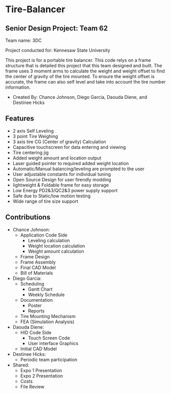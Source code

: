 # Tire-Balancer

## Senior Design Project: Team 62
 Team name: 3DC
 
 Project conducted for: Kennesaw State University
 
This project is for a portable tire balancer. This code relys on a frame structure that is detailed this project that this team designed and built.
The frame uses 3 moment arms to calculate the weight and weight offset to find the center of gravity of the tire mounted.
To ensure the weight offset is accurate, the frame can also self level and take into account the tire number information.

 - Created By: Chance Johnson, Diego Garcia, Daouda Diene, and Destinee Hicks
 
## Features
 - 2 axis Self Leveling
 - 3 point Tire Weighing
 - 3 axis tire CG (Center of gravity) Calculation
 - Capacitive touchscreen for data entering and viewing
 - Tire centering jig
 - Added weight amount and location output
 - Laser guided pointer to required added weight location
 - Automatic/Manual balancing/leveling are prompted to the user
 - User adjustable constants for individual tuning
 - Open Source Design for user firendly modding
 - lightweight & Foldable frame for easy storage
 - Low Energy PD2&3/QC2&3 power supply support
 - Safe due to Static/low motion testing
 - Wide range of tire size support

## Contributions
- Chance Johnson:
  - Application Code Side
    - Leveling calculation
    - Weight location calculation
    - Weight amount calculation
  - Frame Design
  - Frame Assembly
  - Final CAD Model
  - Bill of Materials
- Diego Garcia:
  - Scheduling
    - Gantt Chart
    - Weekly Schedule
  - Documentation
    - Poster
    - Reports
  - Tire Mounting Mechanism
  - FEA (Simulation Analysis)
- Daouda Diene:
  - HID Code Side
    - Touch Screen Code
    - User interface Graphics
  - Initial CAD Model
- Destinee Hicks:
  - Periodic team participation
- Shared:
  - Expo 1 Presentation
  - Expo 2 Presentation
  - Costs
  - File Review
